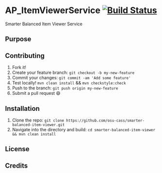 # AP_ItemViewerService [![Build Status](https://travis-ci.org/osu-cass/TDS_ItemRenderer.svg?branch=master)](https://travis-ci.org/osu-cass/TDS_ItemRenderer)

Smarter Balanced Item Viewer Service 

## Purpose

## Contributing
1. Fork it!
2. Create your feature branch: `git checkout -b my-new-feature`
3. Commit your changes: `git commit -am 'Add some feature'`
4. Test locally! `mvn clean install` && `mvn checkstyle:check`
5. Push to the branch: `git push origin my-new-feature`
6. Submit a pull request :smile:

## Installation
1. Clone the repo: `git clone https://github.com/osu-cass/smarter-balanced-item-viewer.git`
2. Navigate into the directory and build: `cd smarter-balanced-item-viewer && mvn clean install`

## License

## Credits

